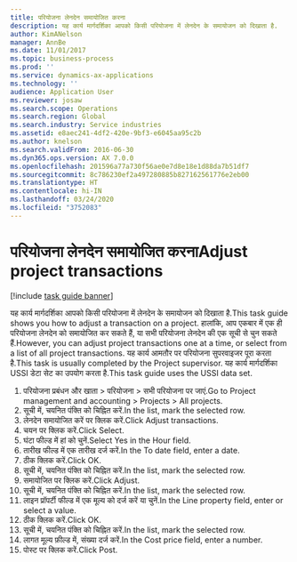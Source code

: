 ```yaml
---
title: परियोजना लेनदेन समायोजित करना
description: यह कार्य मार्गदर्शिका आपको किसी परियोजना में लेनदेन के समायोजन को दिखाता है.
author: KimANelson
manager: AnnBe
ms.date: 11/01/2017
ms.topic: business-process
ms.prod: ''
ms.service: dynamics-ax-applications
ms.technology: ''
audience: Application User
ms.reviewer: josaw
ms.search.scope: Operations
ms.search.region: Global
ms.search.industry: Service industries
ms.assetid: e8aec241-4df2-420e-9bf3-e6045aa95c2b
ms.author: knelson
ms.search.validFrom: 2016-06-30
ms.dyn365.ops.version: AX 7.0.0
ms.openlocfilehash: 201596a77a730f56ae0e7d8e18e1d88da7b51df7
ms.sourcegitcommit: 8c786230ef2a497280885b827162561776e2eb00
ms.translationtype: HT
ms.contentlocale: hi-IN
ms.lasthandoff: 03/24/2020
ms.locfileid: "3752083"
---
```

# <a name="adjust-project-transactions"></a><span data-ttu-id="294f2-103">परियोजना लेनदेन समायोजित करना</span><span class="sxs-lookup"><span data-stu-id="294f2-103">Adjust project transactions</span></span>

[!include [task guide banner](../../includes/task-guide-banner.md)]

<span data-ttu-id="294f2-104">यह कार्य मार्गदर्शिका आपको किसी परियोजना में लेनदेन के समायोजन को दिखाता है.</span><span class="sxs-lookup"><span data-stu-id="294f2-104">This task guide shows you how to adjust a transaction on a project.</span></span> <span data-ttu-id="294f2-105">हालांकि, आप एकबार में एक ही परियोजना लेनदेन को समायोजित कर सकते हैं, या सभी परियोजना लेनदेन की एक सूची से चुन सकते हैं.</span><span class="sxs-lookup"><span data-stu-id="294f2-105">However, you can adjust project transactions one at a time, or select from a list of all project transactions.</span></span> <span data-ttu-id="294f2-106">यह कार्य आमतौर पर परियोजना सुपरवाइजर पूरा करता है.</span><span class="sxs-lookup"><span data-stu-id="294f2-106">This task is usually completed by the Project supervisor.</span></span> <span data-ttu-id="294f2-107">यह कार्य मार्गदर्शिका USSI डेटा सेट का उपयोग करता है.</span><span class="sxs-lookup"><span data-stu-id="294f2-107">This task guide uses the USSI data set.</span></span>

1. <span data-ttu-id="294f2-108">परियोजना प्रबंधन और खाता > परियोजना > सभी परियोजना पर जाएं.</span><span class="sxs-lookup"><span data-stu-id="294f2-108">Go to Project management and accounting > Projects > All projects.</span></span> 
2. <span data-ttu-id="294f2-109">सूची में, चयनित पंक्ति को चिह्नित करें.</span><span class="sxs-lookup"><span data-stu-id="294f2-109">In the list, mark the selected row.</span></span> 
3. <span data-ttu-id="294f2-110">लेनदेन समायोजित करें पर क्लिक करें.</span><span class="sxs-lookup"><span data-stu-id="294f2-110">Click Adjust transactions.</span></span> 
4. <span data-ttu-id="294f2-111">चयन पर क्लिक करें.</span><span class="sxs-lookup"><span data-stu-id="294f2-111">Click Select.</span></span> 
5. <span data-ttu-id="294f2-112">घंटा फील्ड में हां को चुनें.</span><span class="sxs-lookup"><span data-stu-id="294f2-112">Select Yes in the Hour field.</span></span> 
6. <span data-ttu-id="294f2-113">तारीख फील्ड में एक तारीख दर्ज करें.</span><span class="sxs-lookup"><span data-stu-id="294f2-113">In the To date field, enter a date.</span></span> 
7. <span data-ttu-id="294f2-114"> ठीक क्लिक करें.</span><span class="sxs-lookup"><span data-stu-id="294f2-114">Click OK.</span></span> 
8. <span data-ttu-id="294f2-115">सूची में, चयनित पंक्ति को चिह्नित करें.</span><span class="sxs-lookup"><span data-stu-id="294f2-115">In the list, mark the selected row.</span></span> 
9. <span data-ttu-id="294f2-116">समायोजित पर क्लिक करें.</span><span class="sxs-lookup"><span data-stu-id="294f2-116">Click Adjust.</span></span> 
10. <span data-ttu-id="294f2-117">सूची में, चयनित पंक्ति को चिह्नित करें.</span><span class="sxs-lookup"><span data-stu-id="294f2-117">In the list, mark the selected row.</span></span> 
11. <span data-ttu-id="294f2-118">लाइन प्रॉपर्टी फील्ड में एक मूल्य को दर्ज करें या चुनें.</span><span class="sxs-lookup"><span data-stu-id="294f2-118">In the Line property field, enter or select a value.</span></span> 
12. <span data-ttu-id="294f2-119"> ठीक क्लिक करें.</span><span class="sxs-lookup"><span data-stu-id="294f2-119">Click OK.</span></span> 
13. <span data-ttu-id="294f2-120">सूची में, चयनित पंक्ति को चिह्नित करें.</span><span class="sxs-lookup"><span data-stu-id="294f2-120">In the list, mark the selected row.</span></span> 
14. <span data-ttu-id="294f2-121">लागत मूल्य फ़ील्ड में, संख्या दर्ज करें.</span><span class="sxs-lookup"><span data-stu-id="294f2-121">In the Cost price field, enter a number.</span></span> 
15. <span data-ttu-id="294f2-122">पोस्ट पर क्लिक करें.</span><span class="sxs-lookup"><span data-stu-id="294f2-122">Click Post.</span></span> 

